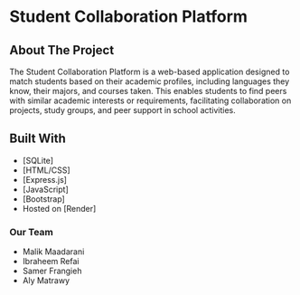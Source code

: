 # Student Collaboration Platform

## About The Project

The Student Collaboration Platform is a web-based application designed to match students based on their academic profiles, including languages they know, their majors, and courses taken. This enables students to find peers with similar academic interests or requirements, facilitating collaboration on projects, study groups, and peer support in school activities.

## Built With

- [SQLite]
- [HTML/CSS]
- [Express.js]
- [JavaScript]
- [Bootstrap]
- Hosted on [Render]

### Our Team

- Malik Maadarani
- Ibraheem Refai
- Samer Frangieh
- Aly Matrawy
